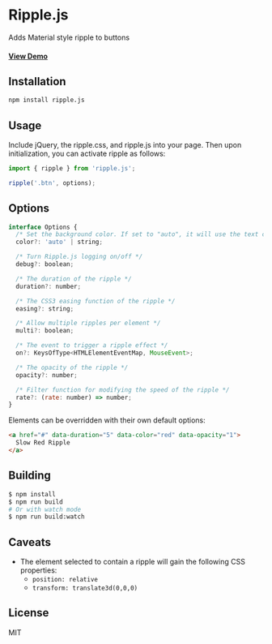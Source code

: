 # Ripple.js

Adds Material style ripple to buttons

#### <a href="https://jakiestfu.github.com/Ripple.js/demo/">View Demo</a>

## Installation

```html
npm install ripple.js
```

## Usage

Include jQuery, the ripple.css, and ripple.js into your page. Then upon initialization, you can activate ripple as follows:

```javascript
import { ripple } from 'ripple.js';

ripple('.btn', options);
```

## Options

```javascript
interface Options {
  /* Set the background color. If set to "auto", it will use the text color */
  color?: 'auto' | string;

  /* Turn Ripple.js logging on/off */
  debug?: boolean;

  /* The duration of the ripple */
  duration?: number;

  /* The CSS3 easing function of the ripple */
  easing?: string;

  /* Allow multiple ripples per element */
  multi?: boolean;

  /* The event to trigger a ripple effect */
  on?: KeysOfType<HTMLElementEventMap, MouseEvent>;

  /* The opacity of the ripple */
  opacity?: number;

  /* Filter function for modifying the speed of the ripple */
  rate?: (rate: number) => number;
}
```

Elements can be overridden with their own default options:

```html
<a href="#" data-duration="5" data-color="red" data-opacity="1">
  Slow Red Ripple
</a>
```

## Building

```bash
$ npm install
$ npm run build
# Or with watch mode
$ npm run build:watch
```

## Caveats

- The element selected to contain a ripple will gain the following CSS properties:
  - `position: relative`
  - `transform: translate3d(0,0,0)`

## License

MIT
